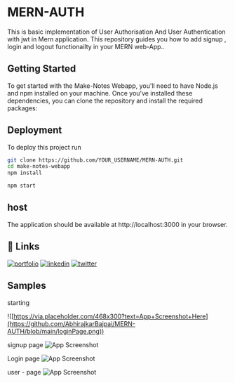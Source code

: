 
# MERN-AUTH

This is basic implementation of User Authorisation And User Authentication with jwt in Mern application.
This repository guides you how to add signup , login and logout functionailty in your MERN web-App..

## Getting Started

To get started with the Make-Notes Webapp, you'll need to have Node.js and npm installed on your machine. Once you've installed these dependencies, you can clone the repository and install the required packages:


## Deployment

To deploy this project run

```bash
git clone https://github.com/YOUR_USERNAME/MERN-AUTH.git
cd make-notes-webapp
npm install
```
```bash
npm start
```


## host
The application should be available at http://localhost:3000 in your browser.


## 🔗 Links
[![portfolio](https://img.shields.io/badge/my_portfolio-000?style=for-the-badge&logo=ko-fi&logoColor=white)](https://katherineoelsner.com/)
[![linkedin](https://img.shields.io/badge/linkedin-0A66C2?style=for-the-badge&logo=linkedin&logoColor=white)](https://www.linkedin.com/)
[![twitter](https://img.shields.io/badge/twitter-1DA1F2?style=for-the-badge&logo=twitter&logoColor=white)](https://twitter.com/)


## Samples
starting

!([https://via.placeholder.com/468x300?text=App+Screenshot+Here](https://github.com/AbhirajkarBajpai/MERN-AUTH/blob/main/loginPage.png))


signup page
![App Screenshot]([https://via.placeholder.com/468x300?text=App+Screenshot+Here](https://github.com/AbhirajkarBajpai/MERN-AUTH/blob/main/loginPage.png))


Login page
![App Screenshot]([https://via.placeholder.com/468x300?text=App+Screenshot+Here](https://github.com/AbhirajkarBajpai/MERN-AUTH/blob/main/loginPage.png))

user - page
![App Screenshot]([https://via.placeholder.com/468x300?text=App+Screenshot+Here](https://github.com/AbhirajkarBajpai/MERN-AUTH/blob/main/loginPage.png)https://github.com/AbhirajkarBajpai/MERN-AUTH/blob/main/loginPage.png)

